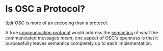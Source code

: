 # Is OSC a Protocol?

tl;dr OSC is more of an [encoding](encoding.html) than a protocol.


A true [communication
protocol](https://en.wikipedia.org/wiki/Communication_protocol) would
address the
[semantics](https://en.wikipedia.org/wiki/Communication_protocol#Basic_requirements)
of what the communicated messages *mean*; one aspect of OSC's openness
is that it purposefully leaves semantics completely up to each implementation.
